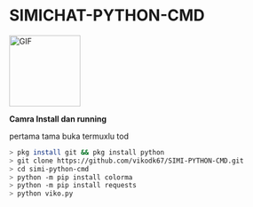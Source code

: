 # SIMICHAT-PYTHON-CMD

<p align="left">
<img src="https://media1.giphy.com/media/KAq5w47R9rmTuvWOWa/giphy.gif" alt="GIF" width="128" height="128"/>
</p>
<strong>Camra Install dan running</strong>
<p>pertama tama buka termuxlu tod</p>

```bash
> pkg install git && pkg install python
> git clone https://github.com/vikodk67/SIMI-PYTHON-CMD.git
> cd simi-python-cmd
> python -m pip install colorma
> python -m pip install requests
> python viko.py
```
